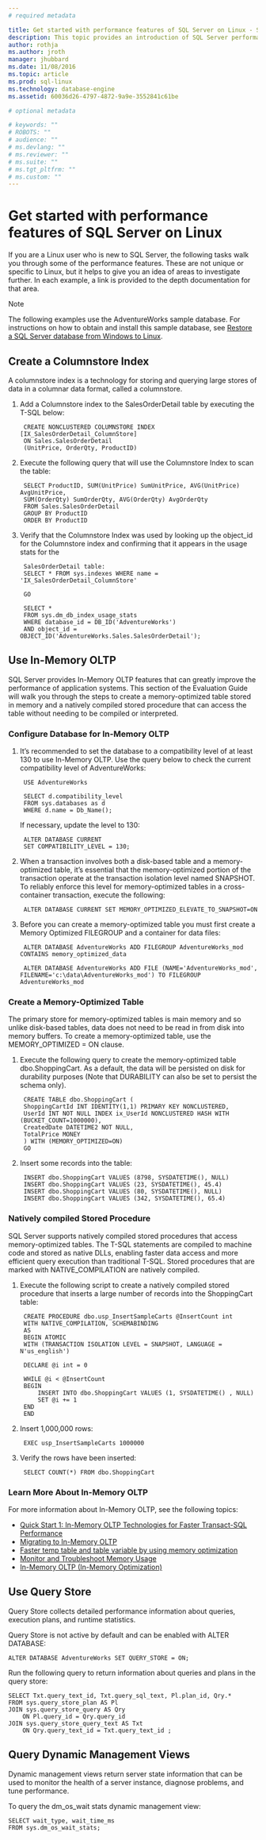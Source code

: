 ```yaml
---
# required metadata

title: Get started with performance features of SQL Server on Linux - SQL Server vNext CTP1 | Microsoft Docs
description: This topic provides an introduction of SQL Server performance features for Linux users who are new to SQL Server. Many of these examples work on all platforms, but the context of this article is Linux. 
author: rothja 
ms.author: jroth 
manager: jhubbard
ms.date: 11/08/2016
ms.topic: article
ms.prod: sql-linux
ms.technology: database-engine
ms.assetid: 60036d26-4797-4872-9a9e-3552841c61be

# optional metadata

# keywords: ""
# ROBOTS: ""
# audience: ""
# ms.devlang: ""
# ms.reviewer: ""
# ms.suite: ""
# ms.tgt_pltfrm: ""
# ms.custom: ""
---
```

# Get started with performance features of SQL Server on Linux
If you are a Linux user who is new to SQL Server, the following tasks walk you through some of the performance features. These are not unique or specific to Linux, but it helps to give you an idea of areas to investigate further. In each example, a link is provided to the depth documentation for that area.

> [!NOTE]
> The following examples use the AdventureWorks sample database. For instructions on how to obtain and install this sample database, see [Restore a SQL Server database from Windows to Linux](sql-server-linux-migrate-restore-database.md).

## Create a Columnstore Index
A columnstore index is a technology for storing and querying large stores of data in a columnar data format, called a columnstore.  

1. Add a Columnstore index to the SalesOrderDetail table by executing the T-SQL below:

        CREATE NONCLUSTERED COLUMNSTORE INDEX [IX_SalesOrderDetail_ColumnStore]
        ON Sales.SalesOrderDetail
        (UnitPrice, OrderQty, ProductID)

2. Execute the following query that will use the Columnstore Index to scan the table:

        SELECT ProductID, SUM(UnitPrice) SumUnitPrice, AVG(UnitPrice) AvgUnitPrice,
        SUM(OrderQty) SumOrderQty, AVG(OrderQty) AvgOrderQty
        FROM Sales.SalesOrderDetail
        GROUP BY ProductID
        ORDER BY ProductID

3. Verify that the Columnstore Index was used by looking up the object_id for the Columnstore index and confirming that it appears in the usage stats for the 

        SalesOrderDetail table:
        SELECT * FROM sys.indexes WHERE name = 'IX_SalesOrderDetail_ColumnStore'

        GO

        SELECT * 
        FROM sys.dm_db_index_usage_stats
        WHERE database_id = DB_ID('AdventureWorks')
        AND object_id = OBJECT_ID('AdventureWorks.Sales.SalesOrderDetail');

## Use In-Memory OLTP
SQL Server provides In-Memory OLTP features that can greatly improve the performance of application systems.  This section of the Evaluation Guide will walk you through the steps to create a memory-optimized table stored in memory and a natively compiled stored procedure that can access the table without needing to be compiled or interpreted.

### Configure Database for In-Memory OLTP
1. It’s recommended to set the database to a compatibility level of at least 130 to use In-Memory OLTP.  Use the query below to check the current compatibility level of AdventureWorks:  

        USE AdventureWorks

        SELECT d.compatibility_level
        FROM sys.databases as d
        WHERE d.name = Db_Name();

    If necessary, update the level to 130:

        ALTER DATABASE CURRENT
        SET COMPATIBILITY_LEVEL = 130;

2. When a transaction involves both a disk-based table and a memory-optimized table, it’s essential that the memory-optimized portion of the transaction operate at the transaction isolation level named SNAPSHOT.  To reliably enforce this level for memory-optimized tables in a cross-container transaction, execute the following:

        ALTER DATABASE CURRENT SET MEMORY_OPTIMIZED_ELEVATE_TO_SNAPSHOT=ON

3. Before you can create a memory-optimized table you must first create a Memory Optimized FILEGROUP and a container for data files:

        ALTER DATABASE AdventureWorks ADD FILEGROUP AdventureWorks_mod CONTAINS memory_optimized_data

        ALTER DATABASE AdventureWorks ADD FILE (NAME='AdventureWorks_mod', FILENAME='c:\data\AdventureWorks_mod') TO FILEGROUP AdventureWorks_mod

### Create a Memory-Optimized Table
The primary store for memory-optimized tables is main memory and so unlike disk-based tables, data does not need to be read in from disk into memory buffers.  To create a memory-optimized table, use the MEMORY_OPTIMIZED = ON clause.

1. Execute the following query to create the memory-optimized table dbo.ShoppingCart.  As a default, the data will be persisted on disk for durability purposes (Note that DURABILITY can also be set to persist the schema only). 

        CREATE TABLE dbo.ShoppingCart ( 
        ShoppingCartId INT IDENTITY(1,1) PRIMARY KEY NONCLUSTERED,
        UserId INT NOT NULL INDEX ix_UserId NONCLUSTERED HASH WITH (BUCKET_COUNT=1000000), 
        CreatedDate DATETIME2 NOT NULL, 
        TotalPrice MONEY
        ) WITH (MEMORY_OPTIMIZED=ON) 
        GO

2. Insert some records into the table:

        INSERT dbo.ShoppingCart VALUES (8798, SYSDATETIME(), NULL) 
        INSERT dbo.ShoppingCart VALUES (23, SYSDATETIME(), 45.4) 
        INSERT dbo.ShoppingCart VALUES (80, SYSDATETIME(), NULL) 
        INSERT dbo.ShoppingCart VALUES (342, SYSDATETIME(), 65.4) 

### Natively compiled Stored Procedure
SQL Server supports natively compiled stored procedures that access memory-optimized tables. The T-SQL statements are compiled to machine code and stored as native DLLs, enabling faster data access and more efficient query execution than traditional T-SQL.   Stored procedures that are marked with NATIVE_COMPILATION are natively compiled. 

1. Execute the following script to create a natively compiled stored procedure that inserts a large number of records into the ShoppingCart table:

        CREATE PROCEDURE dbo.usp_InsertSampleCarts @InsertCount int 
        WITH NATIVE_COMPILATION, SCHEMABINDING 
        AS 
        BEGIN ATOMIC 
        WITH (TRANSACTION ISOLATION LEVEL = SNAPSHOT, LANGUAGE = N'us_english')

        DECLARE @i int = 0

        WHILE @i < @InsertCount 
        BEGIN 
            INSERT INTO dbo.ShoppingCart VALUES (1, SYSDATETIME() , NULL) 
            SET @i += 1 
        END
        END 

2. Insert 1,000,000 rows:

        EXEC usp_InsertSampleCarts 1000000 
 
3. Verify the rows have been inserted:

        SELECT COUNT(*) FROM dbo.ShoppingCart 

### Learn More About In-Memory OLTP
For more information about In-Memory OLTP, see the following topics:

- [Quick Start 1: In-Memory OLTP Technologies for Faster Transact-SQL Performance](https://msdn.microsoft.com/library/mt694156.aspx)
- [Migrating to In-Memory OLTP](https://msdn.microsoft.com/library/dn247639.aspx)
- [Faster temp table and table variable by using memory optimization](https://msdn.microsoft.com/library/mt718711.aspx)
- [Monitor and Troubleshoot Memory Usage](https://msdn.microsoft.com/library/dn465869.aspx)
- [In-Memory OLTP (In-Memory Optimization)](https://msdn.microsoft.com/library/dn133186.aspx)

## Use Query Store
Query Store collects detailed performance information about queries, execution plans, and runtime statistics.

Query Store is not active by default and can be enabled with ALTER DATABASE:

    ALTER DATABASE AdventureWorks SET QUERY_STORE = ON;

Run the following query to return information about queries and plans in the query store: 

    SELECT Txt.query_text_id, Txt.query_sql_text, Pl.plan_id, Qry.*
    FROM sys.query_store_plan AS Pl
    JOIN sys.query_store_query AS Qry
        ON Pl.query_id = Qry.query_id
    JOIN sys.query_store_query_text AS Txt
        ON Qry.query_text_id = Txt.query_text_id ;

## Query Dynamic Management Views
Dynamic management views return server state information that can be used to monitor the health of a server instance, diagnose problems, and tune performance.

To query the dm_os_wait stats dynamic management view:

    SELECT wait_type, wait_time_ms
    FROM sys.dm_os_wait_stats;
